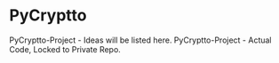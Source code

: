 # PyCryptto
PyCryptto-Project - Ideas will be listed here.
PyCryptto-Project - Actual Code, Locked to Private Repo.
